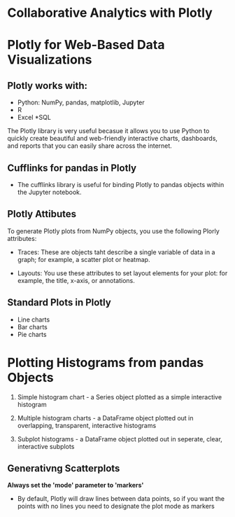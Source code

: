 # Collaborative Analytics with Plotly 

# Plotly for Web-Based Data Visualizations

## Plotly works with: 

* Python: NumPy, pandas, matplotlib, Jupyter
* R
* Excel 
*SQL 

The Plotly library is very useful becasue it allows you to use Python to quickly create beautiful and web-friendly interactive charts, dashboards, and reports that you can easily share across the internet. 

## Cufflinks for pandas in Plotly

* The cufflinks library is useful for binding Plotly to pandas objects within the Jupyter notebook. 

## Plotly Attibutes 

To generate Plotly plots from NumPy objects, you use the following Plorly attributes:

* Traces: These are objects taht describe a single variable of data in a graph; for example, a scatter plot or heatmap.

* Layouts: You use these attributes to set layout elements for your plot: for example, the title, x-axis, or annotations.

## Standard Plots in Plotly

* Line charts
* Bar charts 
* Pie charts

# Plotting Histograms from pandas Objects

1. Simple histogram chart - a Series object plotted as a simple interactive histogram

2. Multiple histogram charts - a DataFrame object plotted out in overlapping, transparent, interactive histograms

3. Subplot histograms - a DataFrame object plotted out in seperate, clear, interactive subplots

## Generativng Scatterplots

**Always set the 'mode' parameter to 'markers'**

* By default, Plotly will draw lines between data points, so if you want the points with no lines you need to designate the plot mode as markers

